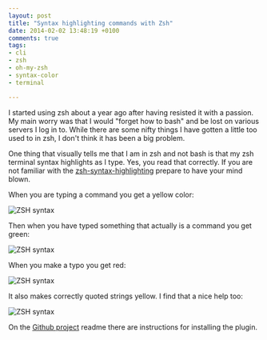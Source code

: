 ```yaml
---
layout: post
title: "Syntax highlighting commands with Zsh"
date: 2014-02-02 13:48:19 +0100
comments: true
tags:
- cli
- zsh
- oh-my-zsh
- syntax-color
- terminal

---
```

I started using zsh about a year ago after having resisted it with a passion.
My main worry was that I would "forget how to bash" and be lost on various servers I log in to. While there are some nifty things I have gotten a little too used to in zsh, I don't think it has been a big problem.

One thing that visually tells me that I am in zsh and not bash is that my zsh terminal syntax highlights as I type. Yes, you read that correctly. If you are not familiar with the [zsh-syntax-highlighting](https://github.com/zsh-users/zsh-syntax-highlighting) prepare to have your mind blown.

When you are typing a command you get a yellow color:

![ZSH syntax](/img/zsh-syntax-1.png)


Then when you have typed something that actually is a command you get green:

![ZSH syntax](/img/zsh-syntax-2.png)


When you make a typo you get red:

![ZSH syntax](/img/zsh-syntax-3.png)


It also makes correctly quoted strings yellow. I find that a nice help too:

![ZSH syntax](/img/zsh-syntax-4.png)

On the [Github project](https://github.com/zsh-users/zsh-syntax-highlighting) readme there are instructions for installing the plugin.
